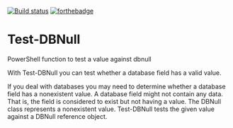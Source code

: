 [![Build status](https://ci.appveyor.com/api/projects/status/3qetj7op52ry5075/branch/master?svg=true)](https://ci.appveyor.com/project/fpschultze/test-dbnull/branch/master)
[![forthebadge](http://forthebadge.com/images/badges/powered-by-electricity.svg)](http://forthebadge.com)

# Test-DBNull
PowerShell function to test a value against dbnull

With Test-DBNull you can test whether a database field has a valid value.

If you deal with databases you may need to determine whether a database
field has a nonexistent value. A database field might not contain any data.
That is, the field is considered to exist but not having a value. The
DBNull class represents a nonexistent value. Test-DBNull tests the given
value against a DBNull reference object.
